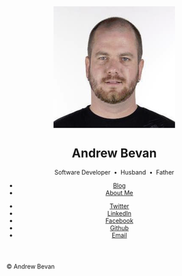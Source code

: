 <!DOCTYPE html>
<html lang="en">

<head>
    <title>Andrew Bevan</title>
    <meta http-equiv="content-type" content="text/html; charset=utf-8">
    <meta name="description" content="Andrew Bevan on Web, Code, Technology and Life">
    <meta name="keywords" content="Andrew Bevan, About, Blog, .NET, Blogger, Career Development, Code Quality, Online Identity, Personal Development, Product Review, ReSharper, Twitter, Visual Studio, Windows, CSharp, C#">
    <meta name="author" content="Andrew Bevan">
    <meta name="copyright" content="Andrew Bevan">
    <meta itemprop="name" content="Andrew Bevan">
    <meta content="Andrew Bevan" property="og:site_name">
    <meta content="http://andrewbevan.me/images/andrew-bevan.png" property="og:image">
    <meta content="Andrew Bevan on Web, Code, Technology and Life" name="og:description">
    <meta content="@bluntspoon" name="twitter:site">
    <meta content="@bluntspoon" name="twitter:creator">
    <meta content="summary" name="twitter:card">
    <meta content="andrewbevan.me" name="twitter:domain">
    <meta content="Andrew Bevan" name="twitter:title">
    <meta content="Andrew Bevan on Web, Code, Technology and Life" name="twitter:description">
    <meta content="http://andrewbevan.me/images/andrew-bevan.png" name="twitter:image">
    <link rel="openid.delegate" href="http://www.andrewbevan.me/">
    <link>
    <link href="https://twitter.com/bluntspoon" rel="me">
    <link href="https://za.linkedin.com/pub/andrew-bevan/3b/8a0/aa3" rel="me">
    <link href="https://www.youtube.com/user/bluntspoonZA" rel="me">
    <link rel="me" href="https://google.com/+AndrewBevan1984">
    <link href="https://plus.google.com/+AndrewBevan1984" rel="publisher">
    <meta name="msapplication-TileColor" content="#ffffff">
    <meta name="msapplication-TileImage" content="favicon/ms-icon-144x144.png">
    <meta name="theme-color" content="#ffffff">
    <link href="http://www.andrewbevan.me/favicon.ico" rel="icon" type="image/x-icon">
    <link href="http://www.andrewbevan.me/" rel="canonical">
    <link rel="apple-touch-icon" sizes="57x57" href="favicon/apple-icon-57x57.png">
    <link rel="apple-touch-icon" sizes="60x60" href="favicon/apple-icon-60x60.png">
    <link rel="apple-touch-icon" sizes="72x72" href="favicon/apple-icon-72x72.png">
    <link rel="apple-touch-icon" sizes="76x76" href="favicon/apple-icon-76x76.png">
    <link rel="apple-touch-icon" sizes="114x114" href="favicon/apple-icon-114x114.png">
    <link rel="apple-touch-icon" sizes="120x120" href="favicon/apple-icon-120x120.png">
    <link rel="apple-touch-icon" sizes="144x144" href="favicon/apple-icon-144x144.png">
    <link rel="apple-touch-icon" sizes="152x152" href="favicon/apple-icon-152x152.png">
    <link rel="apple-touch-icon" sizes="180x180" href="favicon/apple-icon-180x180.png">
    <link rel="icon" type="image/png" sizes="192x192" href="favicon/android-icon-192x192.png">
    <link rel="icon" type="image/png" sizes="32x32" href="favicon/favicon-32x32.png">
    <link rel="icon" type="image/png" sizes="96x96" href="favicon/favicon-96x96.png">
    <link rel="icon" type="image/png" sizes="16x16" href="favicon/favicon-16x16.png">
    <link rel="manifest" href="favicon/manifest.json">
    <script src="js/skel.min.js"></script>
    <script src="js/init.js"></script>
    <link rel="stylesheet" href="/css/main-layout.css">
</head>

<body class="loading"></body>
<div id="wrapper">
    <div id="bg"></div>
    <div id="overlay"></div>
    <div id="main">
        <header id="header"><img src="/images/andrew-bevan.png" class="author" />
            <h1>Andrew Bevan</h1>
            <p>Software Developer &nbsp;&bull;&nbsp; Husband &nbsp;&bull;&nbsp; Father</p>
            <nav>
                <ul>
                    <li> <a href="#">Blog</a></li>
                    <li> <a href="#">About Me</a></li>
                </ul>
            </nav>
            <nav>
                <ul>
                    <li><a href="https://twitter.com/bluntspoon" class="icon fa-twitter"><span class="label">Twitter</span></a></li>
                    <li><a href="https://za.linkedin.com/pub/andrew-bevan/3b/8a0/aa3/en" class="icon fa-linkedin"><span class="label">LinkedIn</span></a></li>
                    <li><a href="https://www.facebook.com/BluntSpoon" class="icon fa-facebook"><span class="label">Facebook</span></a></li>
                    <li><a href="https://github.com/bluntspoon" class="icon fa-github"><span class="label">Github</span></a></li>
                    <li><a href="mailto://bluntspoon@gmail.com" class="icon fa-envelope-o"><span class="label">Email</span></a></li>
                </ul>
            </nav>
        </header>
        <footer id="footer"><span class="copyright">&copy; Andrew Bevan</span></footer>
    </div>
</div>

</html>